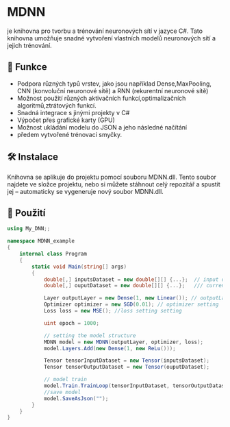 # MDNN
je knihovna pro tvorbu a trénování neuronových sítí v jazyce C#. Tato knihovna umožňuje snadné vytvoření vlastních modelů neuronových sítí a jejich trénování.

## 📌 Funkce
- Podpora různých typů vrstev, jako jsou například Dense,MaxPooling, CNN (konvoluční neuronové sítě) a RNN (rekurentní neuronové sítě)
- Možnost použití různých aktivačních funkcí,optimalizačních algoritmů,ztrátových funkcí.
- Snadná integrace s jinými projekty v C#
- Výpočet přes grafické karty (GPU)
- Možnost ukládání modelu do JSON a jeho následné načítání
- předem vytvořené trénovací smyčky.

## 🛠 Instalace
Knihovna se aplikuje do projektu pomocí souboru MDNN.dll. Tento soubor najdete ve složce projektu, nebo si můžete stáhnout celý repozitář a spustit jej – automaticky se vygeneruje nový soubor MDNN.dll.

## 🚀 Použití

```csharp
using My_DNN;;

namespace MDNN_example
{
    internal class Program
    {
        static void Main(string[] args)
        {
            double[,] inputsDataset = new double[][] {...};  // input data 
            double[,] ouputDataset = new double[][] {...};   /// current output data

            Layer outputLayer = new Dense(1, new Linear()); // outputLayer setting
            Optimizer optimizer = new SGD(0.01); // optimizer setting
            Loss loss = new MSE(); //loss setting setting

            uint epoch = 1000;

            // setting the model structure
            MDNN model = new MDNN(outputLayer, optimizer, loss);
            model.Layers.Add(new Dense(1, new ReLu()));

            Tensor tensorInputDataset = new Tensor(inputsDataset);
            Tensor tensorOutputDataset = new Tensor(ouputDataset);

            // model train 
            model.Train.TrainLoop(tensorInputDataset, tensorOutputDataset, epoch,1);
            //save model
            model.SaveAsJson("");
        }
    }
}


```
